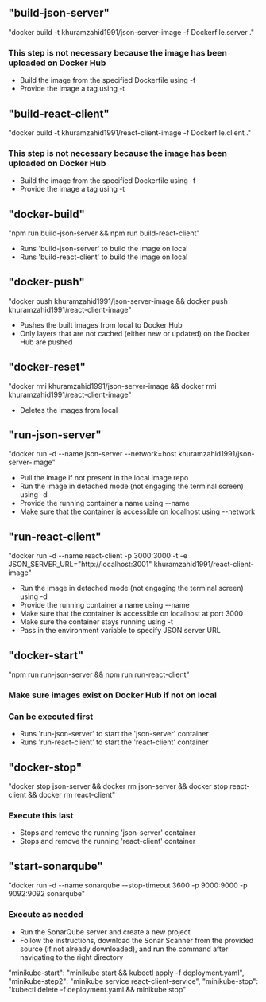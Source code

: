 ## "build-json-server"
"docker build -t khuramzahid1991/json-server-image -f Dockerfile.server ."
### This step is not necessary because the image has been uploaded on Docker Hub
- Build the image from the specified Dockerfile using -f
- Provide the image a tag using -t

## "build-react-client"
"docker build -t khuramzahid1991/react-client-image -f Dockerfile.client ."
### This step is not necessary because the image has been uploaded on Docker Hub
- Build the image from the specified Dockerfile using -f
- Provide the image a tag using -t

## "docker-build"
"npm run build-json-server && npm run build-react-client"
- Runs 'build-json-server' to build the image on local
- Runs 'build-react-client' to build the image on local

## "docker-push"
"docker push khuramzahid1991/json-server-image && docker push khuramzahid1991/react-client-image"
- Pushes the built images from local to Docker Hub
- Only layers that are not cached (either new or updated) on the Docker Hub are pushed

## "docker-reset"
"docker rmi khuramzahid1991/json-server-image && docker rmi khuramzahid1991/react-client-image"
- Deletes the images from local

## "run-json-server"
"docker run -d --name json-server --network=host khuramzahid1991/json-server-image"
- Pull the image if not present in the local image repo
- Run the image in detached mode (not engaging the terminal screen) using -d
- Provide the running container a name using --name
- Make sure that the container is accessible on localhost using --network 

## "run-react-client"
"docker run -d --name react-client -p 3000:3000 -t -e JSON_SERVER_URL=\"http://localhost:3001\" khuramzahid1991/react-client-image"
- Run the image in detached mode (not engaging the terminal screen) using -d
- Provide the running container a name using --name
- Make sure that the container is accessible on localhost at port 3000
- Make sure the container stays running using -t
- Pass in the environment variable to specify JSON server URL

## "docker-start"
"npm run run-json-server && npm run run-react-client"
### Make sure images exist on Docker Hub if not on local
### Can be executed first
- Runs 'run-json-server' to start the 'json-server' container
- Runs 'run-react-client' to start the 'react-client' container
    
## "docker-stop"
"docker stop json-server && docker rm json-server && docker stop react-client && docker rm react-client"
### Execute this last
- Stops and remove the running 'json-server' container
- Stops and remove the running 'react-client' container

## "start-sonarqube"
"docker run -d --name sonarqube --stop-timeout 3600 -p 9000:9000 -p 9092:9092 sonarqube"
### Execute as needed
- Run the SonarQube server and create a new project
- Follow the instructions, download the Sonar Scanner from the provided source (if not already downloaded), and run the command after navigating to the right directory


"minikube-start": "minikube start && kubectl apply -f deployment.yaml",
"minikube-step2": "minikube service react-client-service",
"minikube-stop": "kubectl delete -f deployment.yaml && minikube stop"